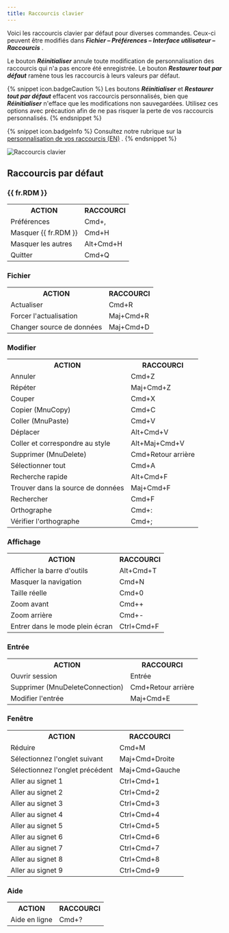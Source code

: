 ```yaml
---
title: Raccourcis clavier
---
```

Voici les raccourcis clavier par défaut pour diverses commandes. Ceux-ci peuvent être modifiés dans ***Fichier – Préférences – Interface utilisateur – Raccourcis*** .  

Le bouton ***Réinitialiser*** annule toute modification de personnalisation des raccourcis qui n'a pas encore été enregistrée. Le bouton ***Restaurer tout par défaut*** ramène tous les raccourcis à leurs valeurs par défaut.  

{% snippet icon.badgeCaution %} 
Les boutons ***Réinitialiser*** et ***Restaurer tout par défaut*** effacent vos raccourcis personnalisés, bien que ***Réinitialiser*** n'efface que les modifications non sauvegardées. Utilisez ces options avec précaution afin de ne pas risquer la perte de vos raccourcis personnalisés. 
{% endsnippet %}
 
{% snippet icon.badgeInfo %} 
Consultez notre rubrique sur la [personnalisation de vos raccourcis (EN)](/kb/remote-desktop-manager/how-to-articles/macos-rdm/keyboard-shortcuts-customization-rdm-mac/) . 
{% endsnippet %}
 
![Raccourcis clavier](https://webdevolutions.azureedge.net/docs/fr/rdm/mac/RDMMac2009.png)

## Raccourcis par défaut 

### {{ fr.RDM }} 

<table>
	<tr>
		<th>
ACTION 
		</th>
		<th>
RACCOURCI 
		</th>
	</tr>
	<tr>
		<td>
Préférences 
		</td>
		<td>
Cmd+, 
		</td>
	</tr>
	<tr>
		<td>
Masquer {{ fr.RDM }} 
		</td>
		<td>
Cmd+H 
		</td>
	</tr>
	<tr>
		<td>
Masquer les autres 
		</td>
		<td>
Alt+Cmd+H 
		</td>
	</tr>
	<tr>
		<td>
Quitter 
		</td>
		<td>
Cmd+Q 
		</td>
	</tr>
</table>

### Fichier 

<table>
	<tr>
		<th>
ACTION 
		</th>
		<th>
RACCOURCI 
		</th>
	</tr>
	<tr>
		<td>
Actualiser 
		</td>
		<td>
Cmd+R 
		</td>
	</tr>
	<tr>
		<td>
Forcer l'actualisation 
		</td>
		<td>
Maj+Cmd+R 
		</td>
	</tr>
	<tr>
		<td>
Changer source de données 
		</td>
		<td>
Maj+Cmd+D 
		</td>
	</tr>
</table>

### Modifier 

<table>
	<tr>
		<th>
ACTION 
		</th>
		<th>
RACCOURCI 
		</th>
	</tr>
	<tr>
		<td>
Annuler 
		</td>
		<td>
Cmd+Z 
		</td>
	</tr>
	<tr>
		<td>
Répéter 
		</td>
		<td>
Maj+Cmd+Z 
		</td>
	</tr>
	<tr>
		<td>
Couper 
		</td>
		<td>
Cmd+X 
		</td>
	</tr>
	<tr>
		<td>
Copier (MnuCopy) 
		</td>
		<td>
Cmd+C 
		</td>
	</tr>
	<tr>
		<td>
Coller (MnuPaste) 
		</td>
		<td>
Cmd+V 
		</td>
	</tr>
	<tr>
		<td>
Déplacer 
		</td>
		<td>
Alt+Cmd+V 
		</td>
	</tr>
	<tr>
		<td>
Coller et correspondre au style 
		</td>
		<td>
Alt+Maj+Cmd+V 
		</td>
	</tr>
	<tr>
		<td>
Supprimer (MnuDelete)
		</td>
		<td>
Cmd+Retour arrière 
		</td>
	</tr>
	<tr>
		<td>
Sélectionner tout 
		</td>
		<td>
Cmd+A 
		</td>
	</tr>
	<tr>
		<td>
Recherche rapide 
		</td>
		<td>
Alt+Cmd+F 
		</td>
	</tr>
	<tr>
		<td>
Trouver dans la source de données 
		</td>
		<td>
Maj+Cmd+F 
		</td>
	</tr>
	<tr>
		<td>
Rechercher 
		</td>
		<td>
Cmd+F 
		</td>
	</tr>
	<tr>
		<td>
Orthographe 
		</td>
		<td>
Cmd+: 
		</td>
	</tr>
	<tr>
		<td>
Vérifier l'orthographe 
		</td>
		<td>
Cmd+; 
		</td>
	</tr>
</table>

### Affichage 

<table>
	<tr>
		<th>
ACTION 
		</th>
		<th>
RACCOURCI 
		</th>
	</tr>
	<tr>
		<td>
Afficher la barre d'outils 
		</td>
		<td>
Alt+Cmd+T 
		</td>
	</tr>
	<tr>
		<td>
Masquer la navigation 
		</td>
		<td>
Cmd+N 
		</td>
	</tr>
	<tr>
		<td>
Taille réelle 
		</td>
		<td>
Cmd+0 
		</td>
	</tr>
	<tr>
		<td>
Zoom avant 
		</td>
		<td>
Cmd++ 
		</td>
	</tr>
	<tr>
		<td>
Zoom arrière 
		</td>
		<td>
Cmd+- 
		</td>
	</tr>
	<tr>
		<td>
Entrer dans le mode plein écran 
		</td>
		<td>
Ctrl+Cmd+F 
		</td>
	</tr>
</table>

### Entrée 

<table>
	<tr>
		<th>
ACTION 
		</th>
		<th>
RACCOURCI 
		</th>
	</tr>
	<tr>
		<td>
Ouvrir session 
		</td>
		<td>
Entrée 
		</td>
	</tr>
	<tr>
		<td>
Supprimer (MnuDeleteConnection)
		</td>
		<td>
Cmd+Retour arrière 
		</td>
	</tr>
	<tr>
		<td>
Modifier l'entrée 
		</td>
		<td>
Maj+Cmd+E 
		</td>
	</tr>
</table>

### Fenêtre 

<table>
	<tr>
		<th>
ACTION 
		</th>
		<th>
RACCOURCI 
		</th>
	</tr>
	<tr>
		<td>
Réduire 
		</td>
		<td>
Cmd+M 
		</td>
	</tr>
	<tr>
		<td>
Sélectionnez l'onglet suivant 
		</td>
		<td>
Maj+Cmd+Droite 
		</td>
	</tr>
	<tr>
		<td>
Sélectionnez l'onglet précédent 
		</td>
		<td>
Maj+Cmd+Gauche 
	</td>
	</tr>
	<tr>
		<td>
Aller au signet 1
		</td>
		<td>
Ctrl+Cmd+1 
		</td>
	</tr>
	<tr>
		<td>
Aller au signet 2
		</td>
		<td>
Ctrl+Cmd+2
		</td>
	</tr>
	<tr>
		<td>
Aller au signet 3
		</td>
		<td>
Ctrl+Cmd+3
		</td>
	</tr>
	<tr>
		<td>
Aller au signet 4
		</td>
		<td>
Ctrl+Cmd+4
		</td>
	</tr>
	<tr>
		<td>
Aller au signet 5
		</td>
		<td>
Ctrl+Cmd+5
		</td>
	</tr>
	<tr>
		<td>
Aller au signet 6
		</td>
		<td>
Ctrl+Cmd+6
		</td>
	</tr>
	<tr>
		<td>
Aller au signet 7
		</td>
		<td>
Ctrl+Cmd+7
		</td>
	</tr>
	<tr>
		<td>
Aller au signet 8
		</td>
		<td>
Ctrl+Cmd+8
		</td>
	</tr>
	<tr>
		<td>
Aller au signet 9
		</td>
		<td>
Ctrl+Cmd+9
		</td>
	</tr>
</table>

### Aide 

<table>
	<tr>
		<th>
ACTION 
		</th>
		<th>
RACCOURCI 
		</th>
	</tr>
	<tr>
		<td>
Aide en ligne 
		</td>
		<td>
Cmd+? 
		</td>
	</tr>
</table>


